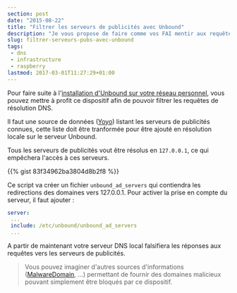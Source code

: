 ```yaml
---
section: post
date: "2015-08-22"
title: "Filtrer les serveurs de publicités avec Unbound"
description: "Je vous propose de faire comme vos FAI mentir aux requêtes DNS pour bloquer les publicités à l'aide d'Unbound."
slug: filtrer-serveurs-pubs-avec-unbound
tags:
 - dns
 - infrastructure
 - raspberry
lastmod: 2017-03-01T11:27:29+01:00
---
```


Pour faire suite à l'[installation d'Unbound sur votre réseau personnel](/post/2015/08/11/installer-resolveur-dns-raspberry-pi/), vous pouvez mettre à profit ce dispositif afin de pouvoir filtrer les requêtes de résolution DNS.

Il faut une source de données ([Yoyo](http://pgl.yoyo.org/adservers/)) listant les serveurs de publicités connues, cette liste doit être tranformée pour être ajouté en résolution locale sur le serveur Unbound.

Tous les serveurs de publicités vout être résolus en `127.0.0.1`, ce qui empêchera l'accès à ces serveurs.

{{% gist 83f34962ba3804d8b2f8 %}}

Ce script va créer un fichier `unbound_ad_servers` qui contiendra les redirections des domaines vers 127.0.0.1. Pour activer la prise en compte du serveur, il faut ajouter :

```yaml
server:
 ...
 include: /etc/unbound/unbound_ad_servers
 ...
```

A partir de maintenant votre serveur DNS local falsifiera les réponses aux requêtes vers les serveurs de publicités.

> Vous pouvez imaginer d'autres sources d'informations ([MalwareDomain](http://www.malwaredomainlist.com/hostslist/hosts.txt), ...) permettant de fournir des domaines malicieux pouvant simplement être bloqués par ce dispositif.

